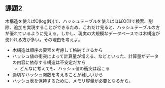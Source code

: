 ## 課題2
木構造を使えばO(log(N))で、ハッシュテーブルを使えばほぼO(1)で検索、削除、追加を実現することができるため、これだけ見ると、ハッシュテーブルの方が優れているように見える。しかし、現実の大規模なデータベースでは木構造が使われる方が多い。その理由を考えよ。

- 木構造は順序の要素を考慮して格納できるから
- ハッシュ値の衝突によって計算量が増える、などといった、計算量がデータの内容に依存する構造は不安定だから
    - どんなに考えても、ハッシュ値の衝突は起こる
- 適切なハッシュ関数を考えることが難しいから
- ハッシュ表を保持するために、メモリ容量が必要となるから。
<!-- 木構造だとポインタを持つだけでいい -->